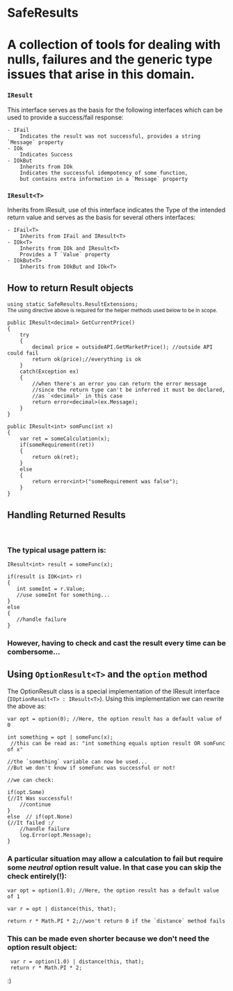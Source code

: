 # SafeResults

# A collection of tools for dealing with nulls, failures and the generic type issues that arise in this domain.

### `IResult`
This interface serves as the basis for the following interfaces which can be used to provide a success/fail response:

	- IFail
		Indicates the result was not successful, provides a string `Message` property
	- IOk
		Indicates Success
	- IOkBut
		Inherits from IOk
		Indicates the successful idempotency of some function, 
		but contains extra information in a `Message` property

### `IResult<T>`
Inherits from IResult, use of this interface indicates the Type of the intended return value and serves as the basis for several others interfaces:
	
	- IFail<T>
		Inherits from IFail and IResult<T>
	- IOk<T> 
		Inherits from IOk and IResult<T>
  		Provides a T `Value` property
	- IOkBut<T>
		Inherits from IOkBut and IOk<T>
	
## How to return Result objects
  
`using static SafeResults.ResultExtensions;` <br>
<sub>The using directive above is required for the helper methods used below to be in scope.</sub>
```
public IResult<decimal> GetCurrentPrice()
{
	try
	{
		decimal price = outsideAPI.GetMarketPrice(); //outside API could fail
		return ok(price);//everything is ok
	}
	catch(Exception ex)
	{
		//when there's an error you can return the error message
		//since the return type can't be inferred it must be declared,
  		//as `<decimal>` in this case
		return error<decimal>(ex.Message); 
	}
}
```
```
public IResult<int> somFunc(int x)
{
	var ret = someCalculation(x);
	if(someRequirement(ret))
	{
		return ok(ret);
	}
	else
	{
		return error<int>("someRequirement was false");
	}
}
```

## Handling Returned Results
<br>

### The typical usage pattern is:

 ```
IResult<int> result = someFunc(x);

if(result is IOK<int> r)
{
	int someInt = r.Value;
	//use someInt for something...
}
else
{
	//handle failure
}
```

### However, having to check and cast the result every time can be combersome...<br>  

## Using `OptionResult<T>` and the `option` method

The OptionResult<T> class is a special implementation of the IResult<T> interface (`IOptionResult<T> : IResult<T>`). Using this implementation we can rewrite the above as:
```
var opt = option(0); //Here, the option result has a default value of 0

int something = opt | someFunc(x);
 //this can be read as: "int something equals option result OR somFunc of x"

//the `something` variable can now be used...
//But we don't know if someFunc was successful or not!

//we can check:

if(opt.Some)
{//It Was successful!
	//continue
}
else  // if(opt.None)
{//It failed :/
	//handle failure
	log.Error(opt.Message);
}
```
### A particular situation may allow a calculation to fail but require some *neutral* option result value.  In that case you can skip the check entirely(!):
```
var opt = option(1.0); //Here, the option result has a default value of 1

var r = opt | distance(this, that);

return r * Math.PI * 2;//won't return 0 if the `distance` method fails
```
### This can be made even shorter because we don't need the option result object:
```
 var r = option(1.0) | distance(this, that);
 return r * Math.PI * 2;
```
:)
